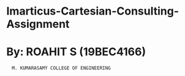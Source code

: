 # Imarticus-Cartesian-Consulting-Assignment

# By: ROAHIT S (19BEC4166)
      M. KUMARASAMY COLLEGE OF ENGINEERING 
      
